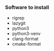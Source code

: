 
### Software to install ###
 - rigrep
 - lazygit
 - python3
 - python3-venv
 - clang-format
 - cmake-format

